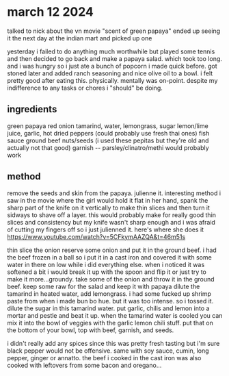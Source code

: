 # march 12 2024

talked to nick about the vn movie "scent of green papaya"
ended up seeing it the next day at the indian mart and picked up one

yesterday i failed to do anything much worthwhile but played some tennis and then decided to go back and make a papaya salad. which took too long. 
and i was hungry so i just ate a bunch of popcorn i made quick before. got stoned later and added ranch seasoning and nice olive oil to a bowl.
i felt pretty good after eating this. physically. mentally was on-point. despite my indifference to any tasks or chores i "should" be doing.

## ingredients

green papaya
red onion
tamarind, water, lemongrass, sugar
lemon/lime juice, garlic, hot dried peppers (could probably use fresh thai ones)
fish sauce
ground beef
nuts/seeds (i used these pepitas but they're old and actually not that good)
garnish -- parsley/clinatro/methi would probably work

## method

remove the seeds and skin from the papaya. julienne it. interesting method i saw in the movie where the girl would hold it flat in her hand, spank the sharp part of the knife on it vertically to make thin slices and then turn it sidways to shave off a layer. this would probably make for really good thin slices and consistency but my knife wasn't sharp enough and i was afraid of cutting my fingers off so i just julienned it.
here's where she does it
https://www.youtube.com/watch?v=5CFkymAAZQA&t=46m51s 

thin slice the onion
reserve some onion and put it in the ground beef. i had the beef frozen in a ball so i put it in a cast iron and covered it with some water in there on low while i did everything else. when i noticed it was softened a bit i would break it up with the spoon and flip it or just try to make it more...groundy. 
take some of the onion and throw it in the ground beef.
keep some raw for the salad and keep it with papaya
dilute the tamarind in heated water, add lemongrass. i had some fucked up shrimp paste from when i made bun bo hue. but it was too intense. so i tossed it. dilute the sugar in this tamarind water.
put garlic, chilis and lemon into a mortar and pestle and beat it up. 
when the tamarind water is cooled you can mix it into the bowl of veggies with the garlic lemon chili stuff.
put that on the bottom of your bowl, top with beef, garnish, and seeds.

i didn't really add any spices since this was pretty fresh tasting but i'm sure black pepper would not be offensive. 
same with soy sauce, cumin, long pepper, ginger or annatto. 
the beef i cooked in the cast iron was also cooked with leftovers from some bacon and oregano... 